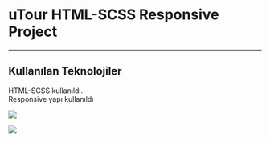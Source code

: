 <h1>uTour HTML-SCSS Responsive Project</h1>

<hr>

<h2>Kullanılan Teknolojiler</h2>

<p>HTML-SCSS kullanıldı. </br> Responsive yapı kullanıldı</p>

![](/gif/screen-1.gif)

![](/gif/screen-2.gif)
